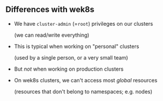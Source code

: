 ## Differences with wek8s

- We have `cluster-admin` (=`root`) privileges on our clusters

  (we can read/write everything)

- This is typical when working on "personal" clusters

  (used by a single person, or a very small team)

- But *not* when working on production clusters

- On wek8s clusters, we can't access most *global* resources

  (resources that don't belong to namespaces; e.g. nodes)

